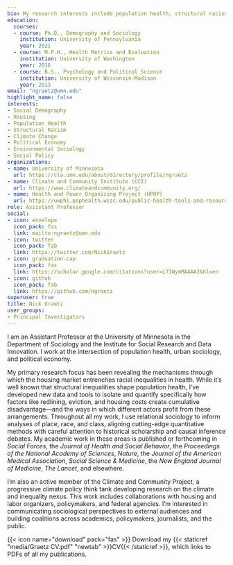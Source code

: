 ```yaml
---
bio: My research interests include population health, structural racism, housing policy, small area estimation, and causal mediation analysis.
education:
  courses:
  - course: Ph.D., Demography and Sociology
    institution: University of Pennsylvania 
    year: 2021
  - course: M.P.H., Health Metrics and Evaluation
    institution: University of Washington
    year: 2016
  - course: B.S., Psychology and Political Science
    institution: University of Wisconsin-Madison
    year: 2013
email: "ngraetz@umn.edu"
highlight_name: false
interests:
- Social Demography
- Housing
- Population Health
- Structural Racism
- Climate Change
- Political Economy
- Environmental Sociology
- Social Policy
organizations:
- name: University of Minnesota
  url: https://cla.umn.edu/about/directory/profile/ngraetz
- name: Climate and Community Institute (CCI)
  url: https://www.climateandcommunity.org/
- name: Health and Power Organizing Project (HPOP)
  url: https://uwphi.pophealth.wisc.edu/public-health-tools-and-resources/health-and-power-organizing-project-hpop/
role: Assistant Professor
social:
- icon: envelope
  icon_pack: fas
  link: mailto:ngraetz@umn.edu
- icon: twitter
  icon_pack: fab
  link: https://twitter.com/NickGraetz
- icon: graduation-cap
  icon_pack: fas
  link: https://scholar.google.com/citations?user=L71WymMAAAAJ&hl=en
- icon: github
  icon_pack: fab
  link: https://github.com/ngraetz
superuser: true
title: Nick Graetz
user_groups:
- Principal Investigators
---
```


I am an Assistant Professor at the University of Minnesota in the Department of Sociology and the Institute for Social Research and Data Innovation. I work at the intersection of population health, urban sociology, and political economy.

My primary research focus has been revealing the mechanisms through which the housing market entrenches racial inequalities in health. While it’s well known that structural inequalities shape population health, I’ve developed new data and tools to isolate and quantify specifically how factors like redlining, eviction, and housing costs create cumulative disadvantage—and the ways in which different actors profit from these arrangements. Throughout all my work, I use relational sociology to inform analyses of place, race, and class, aligning cutting-edge quantitative methods with careful attention to historical scholarship and causal inference debates. My academic work in these areas is published or forthcoming in _Social Forces_, the _Journal of Health and Social Behavior_, the _Proceedings of the National Academy of Sciences_, _Nature_, the _Journal of the American Medical Association_, _Social Science & Medicine_, the _New England Journal of Medicine_, _The Lancet_, and elsewhere.

I’m also an active member of the Climate and Community Project, a progressive climate policy think tank developing research on the climate and inequality nexus. This work includes collaborations with housing and labor organizers, policymakers, and federal agencies. I’m interested in communicating sociological perspectives to external audiences and building coalitions across academics, policymakers, journalists, and the public.

{{< icon name="download" pack="fas" >}} Download my {{< staticref "media/Graetz CV.pdf" "newtab" >}}CV{{< /staticref >}}, which links to PDFs of all my publications.
